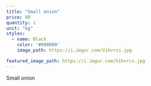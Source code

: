 ```yaml
---
title: "Small onion"
price: 80
quantity: 1
unit: "kg"
styles:
  - name: Black
    color: '#000000'
    image_path: https://i.imgur.com/Vihvrcs.jpg

featured_image_path: https://i.imgur.com/Vihvrcs.jpg
---
```

<p>Small onion</p>
